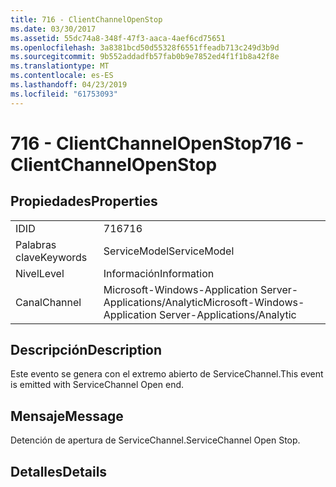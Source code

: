 ```yaml
---
title: 716 - ClientChannelOpenStop
ms.date: 03/30/2017
ms.assetid: 55dc74a8-348f-47f3-aaca-4aef6cd75651
ms.openlocfilehash: 3a8381bcd50d55328f6551ffeadb713c249d3b9d
ms.sourcegitcommit: 9b552addadfb57fab0b9e7852ed4f1f1b8a42f8e
ms.translationtype: MT
ms.contentlocale: es-ES
ms.lasthandoff: 04/23/2019
ms.locfileid: "61753093"
---
```

# <a name="716---clientchannelopenstop"></a><span data-ttu-id="ce213-102">716 - ClientChannelOpenStop</span><span class="sxs-lookup"><span data-stu-id="ce213-102">716 - ClientChannelOpenStop</span></span>
## <a name="properties"></a><span data-ttu-id="ce213-103">Propiedades</span><span class="sxs-lookup"><span data-stu-id="ce213-103">Properties</span></span>  
  
|||  
|-|-|  
|<span data-ttu-id="ce213-104">ID</span><span class="sxs-lookup"><span data-stu-id="ce213-104">ID</span></span>|<span data-ttu-id="ce213-105">716</span><span class="sxs-lookup"><span data-stu-id="ce213-105">716</span></span>|  
|<span data-ttu-id="ce213-106">Palabras clave</span><span class="sxs-lookup"><span data-stu-id="ce213-106">Keywords</span></span>|<span data-ttu-id="ce213-107">ServiceModel</span><span class="sxs-lookup"><span data-stu-id="ce213-107">ServiceModel</span></span>|  
|<span data-ttu-id="ce213-108">Nivel</span><span class="sxs-lookup"><span data-stu-id="ce213-108">Level</span></span>|<span data-ttu-id="ce213-109">Información</span><span class="sxs-lookup"><span data-stu-id="ce213-109">Information</span></span>|  
|<span data-ttu-id="ce213-110">Canal</span><span class="sxs-lookup"><span data-stu-id="ce213-110">Channel</span></span>|<span data-ttu-id="ce213-111">Microsoft-Windows-Application Server-Applications/Analytic</span><span class="sxs-lookup"><span data-stu-id="ce213-111">Microsoft-Windows-Application Server-Applications/Analytic</span></span>|  
  
## <a name="description"></a><span data-ttu-id="ce213-112">Descripción</span><span class="sxs-lookup"><span data-stu-id="ce213-112">Description</span></span>  
 <span data-ttu-id="ce213-113">Este evento se genera con el extremo abierto de ServiceChannel.</span><span class="sxs-lookup"><span data-stu-id="ce213-113">This event is emitted with ServiceChannel Open end.</span></span>  
  
## <a name="message"></a><span data-ttu-id="ce213-114">Mensaje</span><span class="sxs-lookup"><span data-stu-id="ce213-114">Message</span></span>  
 <span data-ttu-id="ce213-115">Detención de apertura de ServiceChannel.</span><span class="sxs-lookup"><span data-stu-id="ce213-115">ServiceChannel Open Stop.</span></span>  
  
## <a name="details"></a><span data-ttu-id="ce213-116">Detalles</span><span class="sxs-lookup"><span data-stu-id="ce213-116">Details</span></span>
